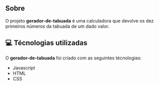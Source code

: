 ## Sobre

O projeto **gerador-de-tabuada** é uma calculadora que devolve os dez primeiros números da tabuada de um dado valor.

## 💻 Técnologias utilizadas

O **gerador-de-tabuada** foi criado com as seguintes técnologias:

- Javascript
- HTML
- CSS
